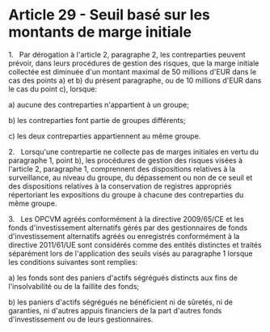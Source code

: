 # Article 29 - Seuil basé sur les montants de marge initiale


1.   Par dérogation à l'article 2, paragraphe 2, les contreparties peuvent prévoir, dans leurs procédures de gestion des risques, que la marge initiale collectée est diminuée d'un montant maximal de 50 millions d'EUR dans le cas des points a) et b) du présent paragraphe, ou de 10 millions d'EUR dans le cas du point c), lorsque:

a) aucune des contreparties n'appartient à un groupe;

b) les contreparties font partie de groupes différents;

c) les deux contreparties appartiennent au même groupe.

2.   Lorsqu'une contrepartie ne collecte pas de marges initiales en vertu du paragraphe 1, point b), les procédures de gestion des risques visées à l'article 2, paragraphe 1, comprennent des dispositions relatives à la surveillance, au niveau du groupe, du dépassement ou non de ce seuil et des dispositions relatives à la conservation de registres appropriés répertoriant les expositions du groupe à chacune des contreparties du même groupe.

3.   Les OPCVM agréés conformément à la directive 2009/65/CE et les fonds d'investissement alternatifs gérés par des gestionnaires de fonds d'investissement alternatifs agréés ou enregistrés conformément à la directive 2011/61/UE sont considérés comme des entités distinctes et traités séparément lors de l'application des seuils visés au paragraphe 1 lorsque les conditions suivantes sont remplies:

a) les fonds sont des paniers d'actifs ségrégués distincts aux fins de l'insolvabilité ou de la faillite des fonds;

b) les paniers d'actifs ségrégués ne bénéficient ni de sûretés, ni de garanties, ni d'autres appuis financiers de la part d'autres fonds d'investissement ou de leurs gestionnaires.
